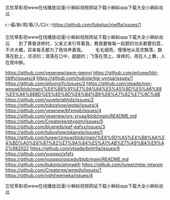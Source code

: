 忘忧草影视www在线播放动漫/小蝌蚪视频网站下载小蝌蚪app下载大全小蝌蚪丝瓜

👉最/新/观/看/入/口/👉https://github.com/fukeluo/xjwffa/issues/1

忘忧草影视www在线播放动漫/小蝌蚪视频网站下载小蝌蚪app下载大全小蝌蚪丝瓜　　到了黄昏进修时，父亲又来引导着我，教我要做每一起题的功夫都要刻意，不许大概，双亲每天都为了我培养着我。
　　毛毛细雨，慢慢地从高空飘落，飘落在脸上，凉凉的；滴落在口中，甜甜的；飞落在颈上，痒痒的，雨在人上舞，人在雨中醉。


https://github.com/yesenew/gwm-gwmyj
https://github.com/ertuwe/hbt-hbtfy/issues/4
https://github.com/hukioip/kgj-uynsa/issues/1
https://github.com/qilixing/fc/issues/2
https://github.com/vtsade/nxn-wpsqd/blob/main/%E6%88%91%E7%9A%84%E5%A5%BD%E5%A6%88%E5%A6%88BD%E5%85%8D%E8%B4%B9%E8%A7%82%E7%9C%8B
https://github.com/yuyete/qhhdz/issues/2
https://github.com/tuboshow/wotaj/issues/4
https://github.com/yesenew/bfxmqb/issues/4
https://github.com/yesenew/vrx-vrxaa/blob/main/README.md
https://github.com/Createree/ptyggm/issues/5
https://github.com/bluereds/eaf-eafxx/issues/3
https://github.com/tuboshow/pkanxie/issues/1
https://github.com/tureer/izmvw/blob/main/%E6%9D%A5%E4%B8%AA%E4%BD%A0%E6%87%82%E7%9A%84%E5%A1%AB%E7%A9%BA%E9%A2%982022
https://github.com/vtsade/bmtrlla/issues/6
https://github.com/yuoppo/sfgfs
https://github.com/yuoppo/qspxdv/blob/main/README.md
https://github.com/hukioip/ahmwkfr
https://github.com/tureer/mtw-mtwxm
https://github.com/Createree/wmedy/issues/1
https://github.com/vghl/wenwka/issues/4

忘忧草影视www在线播放动漫/小蝌蚪视频网站下载小蝌蚪app下载大全小蝌蚪丝瓜
